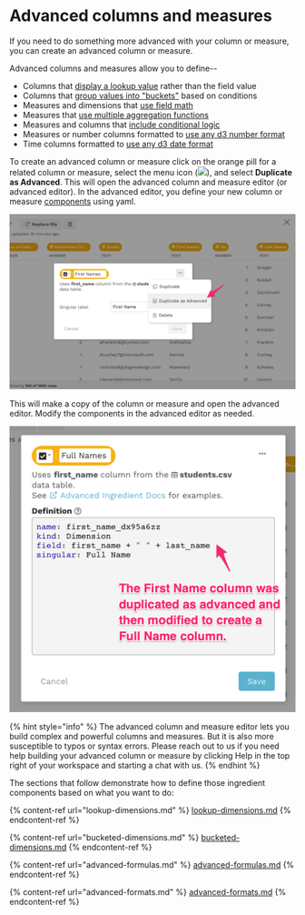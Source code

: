 # Advanced columns and measures

If you need to do something more advanced with your column or measure, you can create an advanced column or measure.&#x20;

Advanced columns and measures allow you to define--

* Columns that [display a lookup value](lookup-dimensions.md) rather than the field value
* Columns that [group values into "buckets"](bucketed-dimensions.md) based on conditions&#x20;
* Measures and dimensions that [use field math](advanced-formulas.md#field-math)
* Measures that [use multiple aggregation functions](advanced-formulas.md#multiple-aggregate-functions)
* Measures and columns that [include conditional logic](advanced-formulas.md#conditional-logic)
* Measures or number columns formatted to [use any d3 number format](advanced-formats.md#advanced-number-formats)
* Time columns formatted to [use any d3 date format](advanced-formats.md#advanced-date-formats)

To create an advanced column or measure click on the orange pill for a related column or measure, select the menu icon (![](../../../.gitbook/assets/ellipsis-h-solid.svg)), and select **Duplicate as Advanced**. This will open the advanced column and measure editor (or advanced editor). In the advanced editor, you define your new column or measure [components](../adding-ingredients/ingredient-components.md) using yaml.&#x20;

![Select Duplicate as Advanced to create an advanced column or measure](<../../../.gitbook/assets/image (331).png>)

This will make a copy of the column or measure and open the advanced editor. Modify the components in the advanced editor as needed.&#x20;

![After duplicating as advanced, you can modify the column or measure as needed](<../../../.gitbook/assets/image (336).png>)

{% hint style="info" %}
The advanced column and measure editor lets you build complex and powerful columns and measures. But it is also more susceptible to typos or syntax errors. Please reach out to us if you need help building your advanced column or measure by clicking Help in the top right of your workspace and starting a chat with us.&#x20;
{% endhint %}

The sections that follow demonstrate how to define those ingredient components based on what you want to do:

{% content-ref url="lookup-dimensions.md" %}
[lookup-dimensions.md](lookup-dimensions.md)
{% endcontent-ref %}

{% content-ref url="bucketed-dimensions.md" %}
[bucketed-dimensions.md](bucketed-dimensions.md)
{% endcontent-ref %}

{% content-ref url="advanced-formulas.md" %}
[advanced-formulas.md](advanced-formulas.md)
{% endcontent-ref %}

{% content-ref url="advanced-formats.md" %}
[advanced-formats.md](advanced-formats.md)
{% endcontent-ref %}
